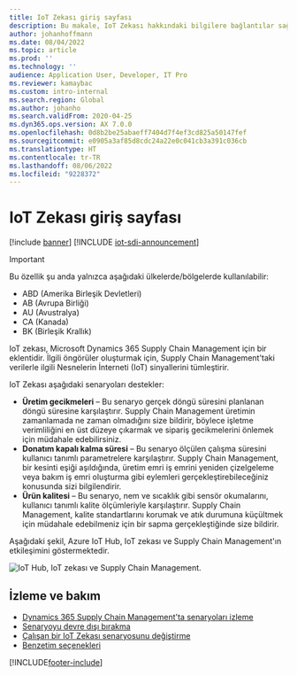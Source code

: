 ```yaml
---
title: IoT Zekası giriş sayfası
description: Bu makale, IoT Zekası hakkındaki bilgilere bağlantılar sağlar.
author: johanhoffmann
ms.date: 08/04/2022
ms.topic: article
ms.prod: ''
ms.technology: ''
audience: Application User, Developer, IT Pro
ms.reviewer: kamaybac
ms.custom: intro-internal
ms.search.region: Global
ms.author: johanho
ms.search.validFrom: 2020-04-25
ms.dyn365.ops.version: AX 7.0.0
ms.openlocfilehash: 0d8b2be25abaeff7404d7f4ef3cd825a50147fef
ms.sourcegitcommit: e0905a3af85d8cdc24a22e0c041cb3a391c036cb
ms.translationtype: HT
ms.contentlocale: tr-TR
ms.lasthandoff: 08/06/2022
ms.locfileid: "9228372"
---
```

# <a name="iot-intelligence-home-page"></a>IoT Zekası giriş sayfası

[!include [banner](../../includes/banner.md)]
[!INCLUDE [iot-sdi-announcement](../../includes/iot-sdi-announcement.md)]

> [!IMPORTANT]
> Bu özellik şu anda yalnızca aşağıdaki ülkelerde/bölgelerde kullanılabilir:
>
> - ABD (Amerika Birleşik Devletleri)
> - AB (Avrupa Birliği)
> - AU (Avustralya)
> - CA (Kanada)
> - BK (Birleşik Krallık)

IoT zekası, Microsoft Dynamics 365 Supply Chain Management için bir eklentidir. İlgili öngörüler oluşturmak için, Supply Chain Management'taki verilerle ilgili Nesnelerin İnterneti (IoT) sinyallerini tümleştirir.

IoT Zekası aşağıdaki senaryoları destekler:

- **Üretim gecikmeleri** – Bu senaryo gerçek döngü süresini planlanan döngü süresine karşılaştırır. Supply Chain Management üretimin zamanlamada ne zaman olmadığını size bildirir, böylece işletme verimliliğini en üst düzeye çıkarmak ve sipariş gecikmelerini önlemek için müdahale edebilirsiniz.
- **Donatım kapalı kalma süresi** – Bu senaryo ölçülen çalışma süresini kullanıcı tanımlı parametrelere karşılaştırır. Supply Chain Management, bir kesinti eşiği aşıldığında, üretim emri iş emrini yeniden çizelgeleme veya bakım iş emri oluşturma gibi eylemleri gerçekleştirebileceğiniz konusunda sizi bilgilendirir.
- **Ürün kalitesi** – Bu senaryo, nem ve sıcaklık gibi sensör okumalarını, kullanıcı tanımlı kalite ölçümleriyle karşılaştırır. Supply Chain Management, kalite standartlarını korumak ve atık durumuna küçültmek için müdahale edebilmeniz için bir sapma gerçekleştiğinde size bildirir.

Aşağıdaki şekil, Azure IoT Hub, IoT zekası ve Supply Chain Management'ın etkileşimini göstermektedir.

![IoT Hub, IoT zekası ve Supply Chain Management.](media/iot_intelligence.png)

<!-- KFM: hide setup info for now

## Setup

You can set up and configure IoT Intelligence without writing any code. Here are the basic steps.

1. [Set up Azure resources](iot-azure-setup.md) – Create an IoT hub, a Redis cache, and a key vault that can be accessed from Supply Chain Management.
2. [Message schema formats for IoT Hub](iot-schema-format.md) – Configure your devices to send messages to IoT Hub, and define the JavaScript Object Notation (JSON) message format.
3. In Feature Management, enable the IoT Intelligence feature flag. 
4. [Install the IoT Intelligence add-in in Microsoft Dynamics Lifecycle Services (LCS)](iot-lcs-setup.md) – Install the add-in in LCS, and configure the Azure secrets.
5. [Set up metrics](iot-metrics-setup.md) – Set up metrics in Supply Chain Management.
6. [Scenario setup](iot-scenario-setup.md) – Set up the scenarios in Supply Chain Management.

-->

## <a name="tracking-and-maintenance"></a>İzleme ve bakım

- [Dynamics 365 Supply Chain Management'ta senaryoları izleme](iot-management.md#monitor-scenarios)
- [Senaryoyu devre dışı bırakma](iot-scenario-setup.md#disable-a-scenario)
- [Çalışan bir IoT Zekası senaryosunu değiştirme](iot-management.md#modify-a-running-iot-intelligence-scenario)
- [Benzetim seçenekleri](iot-management.md#simulation-options)


[!INCLUDE[footer-include](../../includes/footer-banner.md)]